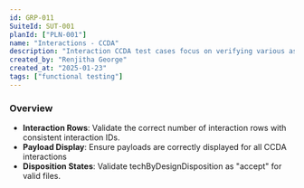 ```yaml
---
id: GRP-011
SuiteId: SUT-001
planId: ["PLN-001"]
name: "Interactions - CCDA"
description: "Interaction CCDA test cases focus on verifying various aspects of interactions and functionalities related to sending CCDA XML files to CCDA  Validate and Bundle endpoints."
created_by: "Renjitha George"
created_at: "2025-01-23"
tags: ["functional testing"]
---
```


### Overview

- **Interaction Rows**: Validate the correct number of interaction rows with
  consistent interaction IDs.
- **Payload Display**: Ensure payloads are correctly displayed for all CCDA
  interactions
- **Disposition States**: Validate techByDesignDisposition as "accept" for valid
  files.
